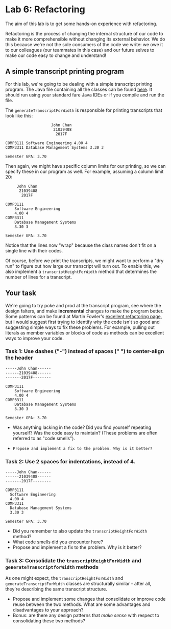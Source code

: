 # Lab 6: Refactoring

The aim of this lab is to get some hands-on experience with refactoring.

Refactoring is the process of changing the internal structure of our code to
make it more comprehensible without changing its external behavior. We do this
because we're not the sole consumers of the code we write: we owe it to our
colleagues (our teammates in this case) and our future selves to make our code
easy to change and understand!

## A simple transcript printing program

For this lab, we're going to be dealing with a simple transcript printing
program. The Java file containing all the classes can be found
[here](RefactoringLab.java). It should run using your standard fare Java IDEs
or if you compile and run the file.

The `generateTranscriptForWidth` is responsible for printing transcripts that
look like this:

```
                    John Chan
                     21039408
                      2017F

COMP3111 Software Engineering 4.00 4
COMP3311 Database Management Systems 3.30 3

Semester GPA: 3.70
```

Then again, we might have specific column limits for our printing, so we can
specify these in our program as well. For example, assuming a column limit 20:

```
     John Chan
      21039408
       2017F

COMP3111
    Software Engineering
    4.00 4
COMP3311
    Database Management Systems
    3.30 3

Semester GPA: 3.70
```

Notice that the lines now "wrap" because the class names don't fit on a single
line with their codes.

Of course, before we print the transcripts, we might want to perform a
"dry run" to figure out how large our transcript will turn out. To enable this,
we also implement a `transcriptHeightForWidth` method that determines the
number of lines for a transcript.

## Your task

We're going to try poke and prod at the transcript program, see where the
design falters, and make **incremental** changes to make the program better.
Some patterns can be found at
Martin Fowler's [excellent refactoring page](https://refactoring.com/catalog/),
but I would suggest first trying to identify *why* the code isn't so good and
suggesting simple ways to fix these problems. For example, pulling out
literals as member variables or blocks of code as methods can be excellent
ways to improve your code.

### Task 1: Use dashes ("-") instead of spaces (" ") to center-align the header

```
-----John Chan------
------21039408------
-------2017F--------

COMP3111
    Software Engineering
    4.00 4
COMP3311
    Database Management Systems
    3.30 3

Semester GPA: 3.70
```

*   Was anything lacking in the code? Did you find yourself repeating
yourself? Was the code easy to maintain? (These problems are often
referred to as "code smells").
*	  Propose and implement a fix to the problem. Why is it better?

### Task 2: Use 2 spaces for indentations, instead of 4.

```
-----John Chan------
------21039408------
-------2017F--------

COMP3111
  Software Engineering
  4.00 4
COMP3311
  Database Management Systems
  3.30 3

Semester GPA: 3.70
```

*   Did you remember to also update the `transcriptHeightForWidth` method?
*   What code smells did you encounter here?
*   Propose and implement a fix to the problem. Why is it better?

### Task 3: Consolidate the `transcriptHeightForWidth` and `generateTranscriptforWidth` methods

As one might expect, the `transcriptHeightForWidth` and
`generateTranscriptForWidth` classes are structurally similar - after all,
they're describing the same transcript structure.

*   Propose and implement some changes that consolidate or improve code
reuse between the two methods. What are some advantages and
disadvantages to your approach?
*   Bonus: are there any design patterns that *make sense* with respect to
consolidating these two methods?
